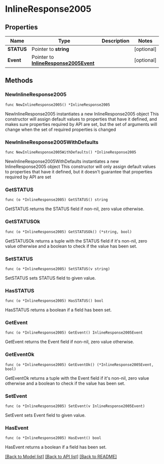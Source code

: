 # InlineResponse2005

## Properties

Name | Type | Description | Notes
------------ | ------------- | ------------- | -------------
**STATUS** | Pointer to **string** |  | [optional] 
**Event** | Pointer to [**InlineResponse2005Event**](inline_response_200_5_event.md) |  | [optional] 

## Methods

### NewInlineResponse2005

`func NewInlineResponse2005() *InlineResponse2005`

NewInlineResponse2005 instantiates a new InlineResponse2005 object
This constructor will assign default values to properties that have it defined,
and makes sure properties required by API are set, but the set of arguments
will change when the set of required properties is changed

### NewInlineResponse2005WithDefaults

`func NewInlineResponse2005WithDefaults() *InlineResponse2005`

NewInlineResponse2005WithDefaults instantiates a new InlineResponse2005 object
This constructor will only assign default values to properties that have it defined,
but it doesn't guarantee that properties required by API are set

### GetSTATUS

`func (o *InlineResponse2005) GetSTATUS() string`

GetSTATUS returns the STATUS field if non-nil, zero value otherwise.

### GetSTATUSOk

`func (o *InlineResponse2005) GetSTATUSOk() (*string, bool)`

GetSTATUSOk returns a tuple with the STATUS field if it's non-nil, zero value otherwise
and a boolean to check if the value has been set.

### SetSTATUS

`func (o *InlineResponse2005) SetSTATUS(v string)`

SetSTATUS sets STATUS field to given value.

### HasSTATUS

`func (o *InlineResponse2005) HasSTATUS() bool`

HasSTATUS returns a boolean if a field has been set.

### GetEvent

`func (o *InlineResponse2005) GetEvent() InlineResponse2005Event`

GetEvent returns the Event field if non-nil, zero value otherwise.

### GetEventOk

`func (o *InlineResponse2005) GetEventOk() (*InlineResponse2005Event, bool)`

GetEventOk returns a tuple with the Event field if it's non-nil, zero value otherwise
and a boolean to check if the value has been set.

### SetEvent

`func (o *InlineResponse2005) SetEvent(v InlineResponse2005Event)`

SetEvent sets Event field to given value.

### HasEvent

`func (o *InlineResponse2005) HasEvent() bool`

HasEvent returns a boolean if a field has been set.


[[Back to Model list]](../README.md#documentation-for-models) [[Back to API list]](../README.md#documentation-for-api-endpoints) [[Back to README]](../README.md)


